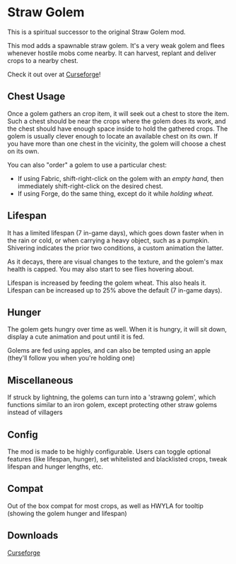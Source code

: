 # Straw Golem
This is a spiritual successor to the original Straw Golem mod.

This mod adds a spawnable straw golem. It's a very weak golem and flees whenever hostile mobs come nearby. It can harvest, replant and deliver crops to a nearby chest.

Check it out over at [Curseforge](https://www.curseforge.com/minecraft/mc-mods/strawgolem-reborn)!

## Chest Usage
Once a golem gathers an crop item, it will seek out a chest to store the item. Such a chest should be near the crops where the golem does its work, and the chest should have enough space inside to hold the gathered crops. The golem is usually clever enough to locate an available chest on its own. If you have more than one chest in the vicinity, the golem will choose a chest on its own. 

You can also "order" a golem to use a particular chest:
- If using Fabric, shift-right-click on the golem with an *empty hand,* then immediately shift-right-click on the desired chest.
- If using Forge, do the same thing, except do it while *holding wheat.*

## Lifespan
It has a limited lifespan (7 in-game days), which goes down faster when in the rain or cold, or when carrying a heavy object, such as a pumpkin. Shivering indicates the prior two conditions, a custom animation the latter.

As it decays, there are visual changes to the texture, and the golem's max health is capped. You may also start to see flies hovering about.

Lifespan is increased by feeding the golem wheat. This also heals it. Lifespan can be increased up to 25% above the default (7 in-game days).

## Hunger
The golem gets hungry over time as well. When it is hungry, it will sit down, display a cute animation and pout until it is fed.

Golems are fed using apples, and can also be tempted using an apple (they'll follow you when you're holding one)

## Miscellaneous
If struck by lightning, the golems can turn into a 'strawng golem', which functions similar to an iron golem, except protecting other straw golems instead of villagers

## Config
The mod is made to be highly configurable. Users can toggle optional features (like lifespan, hunger), set whitelisted and blacklisted crops, tweak lifespan and hunger lengths, etc.

## Compat
Out of the box compat for most crops, as well as HWYLA for tooltip (showing the golem hunger and lifespan)


## Downloads
<a href="https://www.curseforge.com/minecraft/mc-mods/strawgolem-reborn">Curseforge</a>
